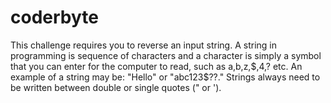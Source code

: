 # coderbyte

This challenge requires you to reverse an input string. A string in programming is sequence of characters and a character is simply a symbol that you can enter for the computer to read, such as a,b,z,$,4,? etc. An example of a string may be: "Hello" or "abc123$??." Strings always need to be written between double or single quotes (" or ').
